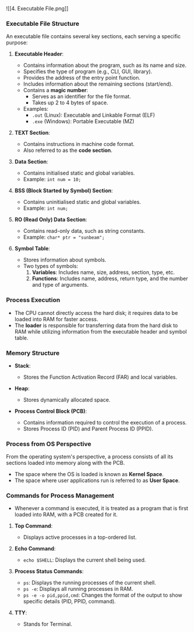 ![[4. Executable File.png]]

### **Executable File Structure**

An executable file contains several key sections, each serving a specific purpose:

1. **Executable Header**:
    
    - Contains information about the program, such as its name and size.
    - Specifies the type of program (e.g., CLI, GUI, library).
    - Provides the address of the entry point function.
    - Includes information about the remaining sections (start/end).
    - Contains a **magic number**:
        - Serves as an identifier for the file format.
        - Takes up 2 to 4 bytes of space.
    - Examples:
        - `.out` (Linux): Executable and Linkable Format (ELF)
        - `.exe` (Windows): Portable Executable (MZ)
2. **TEXT Section**:
    
    - Contains instructions in machine code format.
    - Also referred to as the **code section**.
3. **Data Section**:
    
    - Contains initialised static and global variables.
    - Example: `int num = 10;`
4. **BSS (Block Started by Symbol) Section**:
    
    - Contains uninitialised static and global variables.
    - Example: `int num;`
5. **RO (Read Only) Data Section**:
    
    - Contains read-only data, such as string constants.
    - Example: `char* ptr = "sunbeam";`
6. **Symbol Table**:
    
    - Stores information about symbols.
    - Two types of symbols:
        1. **Variables**: Includes name, size, address, section, type, etc.
        2. **Functions**: Includes name, address, return type, and the number and type of arguments.

### Process Execution

- The CPU cannot directly access the hard disk; it requires data to be loaded into RAM for faster access.
- The **loader** is responsible for transferring data from the hard disk to RAM while utilizing information from the executable header and symbol table.

### Memory Structure

- **Stack**:
    
    - Stores the Function Activation Record (FAR) and local variables.
- **Heap**:
    
    - Stores dynamically allocated space.
- **Process Control Block (PCB)**:
    
    - Contains information required to control the execution of a process.
    - Stores Process ID (PID) and Parent Process ID (PPID).

### Process from OS Perspective

From the operating system's perspective, a process consists of all its sections loaded into memory along with the PCB.

- The space where the OS is loaded is known as **Kernel Space**.
- The space where user applications run is referred to as **User Space**.

### Commands for Process Management

- Whenever a command is executed, it is treated as a program that is first loaded into RAM, with a PCB created for it.

1. **Top Command**:
    
    - Displays active processes in a top-ordered list.
2. **Echo Command**:
    
    - `echo $SHELL`: Displays the current shell being used.
3. **Process Status Commands**:
    
    - `ps`: Displays the running processes of the current shell.
    - `ps -e`: Displays all running processes in RAM.
    - `ps -e -o pid,ppid,cmd`: Changes the format of the output to show specific details (PID, PPID, command).
4. **TTY**:
    
    - Stands for Terminal.